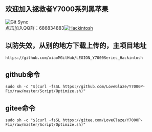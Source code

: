 ## 欢迎加入拯救者Y7000系列黑苹果
![Git Sync](https://github.com/LoveGlaze/Y7000P-Fix/actions/workflows/sync.yml/badge.svg)<br />
点击加入QQ群：686834883<a target="_blank" href="https://qm.qq.com/cgi-bin/qm/qr?k=fnfunVaG-Z_occpl9QQDNaHB-B4S-ole&jump_from=webapi"><img border="0" src="https://cdn.jsdelivr.net/gh/LoveGlaze/images@master/QQ.png" alt="Hackintosh" title="Hackintosh"></a>

## 以防失效，从别的地方下载上传的，主项目地址
```
https://github.com/xiaoMGitHub/LEGION_Y7000Series_Hackintosh
```
## github命令
```
sudo sh -c "$(curl -fsSL https://github.com/LoveGlaze/Y7000P-Fix/raw/master/Script/Optimize.sh)"
```
## gitee命令
```
sudo sh -c "$(curl -fsSL https://gitee.com/LoveGlaze/Y7000P-Fix/raw/master/Script/Optimize.sh)"
```
